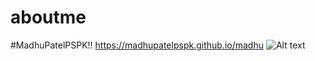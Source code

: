 
# aboutme
#MadhuPatelPSPK!! https://madhupatelpspk.github.io/madhu
![Alt text](https://spotify-recently-played-readme.vercel.app/api?user=317sv726igdyvgvxv6c7i4reqvhe)
